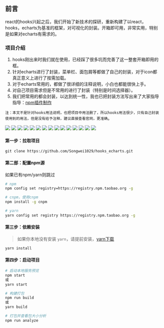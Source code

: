 ## 前言
react的hooks兴起之后，我们开始了新技术的探研，重新构建了以react，hooks，echarts为基准的框架，对可视化的封装。开箱即可用，非常实用，特别是如果对echarts有需求的。

### 项目介绍
1. hooks刚出来时我们就在使用，已经踩了很多坑而完善了这一整套开箱即用的框。
2. 针对echarts进行了封装，菜单栏、面包屑等都做了自己的封装，对于icon都真正意义上进行了按需加载。
3. 对于echarts常用的，都做了很详细的注释说明，小白也都能很快上手。
4. 对自己项目需求但是不常用的进行了封装（特别是时间选择器）。
5. 我们把常用的都会封装，以达到统一性，我也已把封装方法写出来了大家指导指导：[npm插件制作](https://juejin.im/post/5c24c6b06fb9a049f57133d5)

`注：本文不是针对hooks用法说明，也把项目中用法删了，所以hooks用法很少，只有自己封装使用到的用法，但是没有给予注释，建议直接查看官网，更准确`。

![](https://github.com/Songwei1029/hooks_echarts/raw/master/src/assets/images/introduce_one.png)
![](https://github.com/Songwei1029/hooks_echarts/raw/master/src/assets/images/introduce_two.png)
![](https://github.com/Songwei1029/hooks_echarts/raw/master/src/assets/images/introduce_three.png)
![](https://github.com/Songwei1029/hooks_echarts/raw/master/src/assets/images/introduce_four.png)
![](https://github.com/Songwei1029/hooks_echarts/raw/master/src/assets/images/introduce_five.png)
![](https://github.com/Songwei1029/hooks_echarts/raw/master/src/assets/images/introduce_six.png)
![](https://github.com/Songwei1029/hooks_echarts/raw/master/src/assets/images/introduce_seven.png)
![](https://github.com/Songwei1029/hooks_echarts/raw/master/src/assets/images/introduce_eight.png)
![](https://github.com/Songwei1029/hooks_echarts/raw/master/src/assets/images/introduce_night.png)
![](https://github.com/Songwei1029/hooks_echarts/raw/master/src/assets/images/introduce_ten.png)
![](https://github.com/Songwei1029/hooks_echarts/raw/master/src/assets/images/introduce_eleven.png)
![](https://github.com/Songwei1029/hooks_echarts/raw/master/src/assets/images/introduce_twelve.png)
![](https://github.com/Songwei1029/hooks_echarts/raw/master/src/assets/images/introduce_thirteen.png)
![](https://github.com/Songwei1029/hooks_echarts/raw/master/src/assets/images/introduce_fourteen.png)
![](https://github.com/Songwei1029/hooks_echarts/raw/master/src/assets/images/introduce_fifteen.png)


#### 第一步：拉取项目

```
git clone https://github.com/Songwei1029/hooks_echarts.git
```
#### 第二部：配置npm源
如果已有npm/yarn则跳过

``` bash
# npm
npm config set registry=https://registry.npm.taobao.org -g

# cnpm，使用cnpm
npm install -g cnpm

# yarn
yarn config set registry https://registry.npm.taobao.org -g
```

#### 第三步：依赖安装

> 如果你本地没有安装 `yarn`，请提前安装，[yarn下载](https://yarnpkg.com/zh-Hans/docs/install)

``` bash
yarn install
```

#### 第四步：启动项目

``` bash
# 启动本地服务预览
npm start
或
yarn start

# 构建打包
npm run build
或
yarn build

# 打包并查看包大小分析
npm run analyze
```

